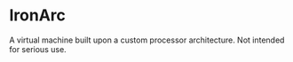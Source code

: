 IronArc
=======

A virtual machine built upon a custom processor architecture.  Not intended for serious use.